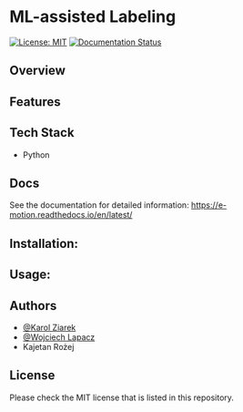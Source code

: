 # ML-assisted Labeling
[![License: MIT](https://img.shields.io/badge/License-MIT-yellow.svg)](https://opensource.org/licenses/MIT)
[![Documentation Status](https://readthedocs.org/projects/vectorvision/badge/?version=latest)](https://vectorvision.readthedocs.io/en/latest/?badge=latest)

## Overview


## Features


## Tech Stack
- Python


## Docs
See the documentation for detailed information:
https://e-motion.readthedocs.io/en/latest/

## Installation:

## Usage:


## Authors
- [@Karol Ziarek](https://github.com/ziarekk)
- [@Wojciech Lapacz](https://github.com/WojciechL02)
- Kajetan Rożej

## License
Please check the MIT license that is listed in this repository.